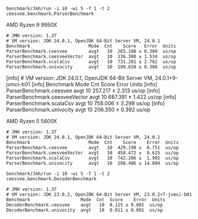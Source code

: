 
`benchmark/Jmh/run -i 10 -wi 5 -f 1 -t 2 ceesvee.benchmark.ParserBenchmark`

AMD Ryzen 9 9950X
```
# JMH version: 1.37
# VM version: JDK 24.0.1, OpenJDK 64-Bit Server VM, 24.0.1
Benchmark                      Mode  Cnt    Score   Error  Units
ParserBenchmark.ceesvee        avgt   10  265.108 ± 0.380  us/op
ParserBenchmark.ceesveeVector  avgt   10  136.380 ± 1.534  us/op
ParserBenchmark.scalaCsv       avgt   10  731.281 ± 2.782  us/op
ParserBenchmark.univocity      avgt   10  199.028 ± 0.386  us/op
```

[info] # VM version: JDK 24.0.1, OpenJDK 64-Bit Server VM, 24.0.1+9-jvmci-b01
[info] Benchmark                      Mode  Cnt    Score   Error  Units
[info] ParserBenchmark.ceesvee        avgt   10  257.217 ± 2.313  us/op
[info] ParserBenchmark.ceesveeVector  avgt   10  687.391 ± 1.422  us/op
[info] ParserBenchmark.scalaCsv       avgt   10  758.006 ± 3.298  us/op
[info] ParserBenchmark.univocity      avgt   10  206.350 ± 0.392  us/op

AMD Ryzen 5 5600X
```
# JMH version: 1.37
# VM version: JDK 24.0.1, OpenJDK 64-Bit Server VM, 24.0.1
Benchmark                      Mode  Cnt    Score    Error  Units
ParserBenchmark.ceesvee        avgt   10  429.198 ±  0.751  us/op
ParserBenchmark.ceesveeVector  avgt   10  458.472 ±  0.625  us/op
ParserBenchmark.scalaCsv       avgt   10  742.206 ±  1.902  us/op
ParserBenchmark.univocity      avgt   10  298.406 ± 14.804  us/op
```


`benchmark/Jmh/run -i 10 -wi 5 -f 1 -t 2 ceesvee.benchmark.DecoderBenchmark`

```
# JMH version: 1.37
# VM version: JDK 23.0.2, OpenJDK 64-Bit Server VM, 23.0.2+7-jvmci-b01
Benchmark                   Mode  Cnt  Score    Error  Units
DecoderBenchmark.ceesvee    avgt   10  0.115 ± 0.001  us/op
DecoderBenchmark.univocity  avgt   10  0.011 ± 0.001  us/op
```
